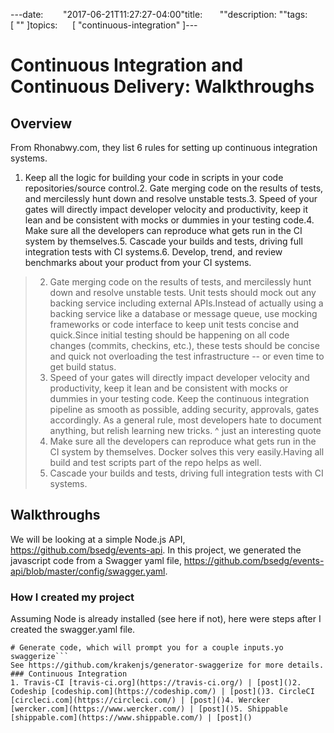 ---date:        "2017-06-21T11:27:27-04:00"title:       ""description: ""tags:        [ "" ]topics:      [ "continuous-integration" ]---
# Continuous Integration and Continuous Delivery: Walkthroughs
## Overview
From Rhonabwy.com, they list 6 rules for setting up continuous integration systems.
1. Keep all the logic for building your code in scripts in your code repositories/source control.2. Gate merging code on the results of tests, and mercilessly hunt down and resolve unstable tests.3. Speed of your gates will directly impact developer velocity and productivity, keep it lean and be consistent with mocks or dummies in your testing code.4. Make sure all the developers can reproduce what gets run in the CI system by themselves.5. Cascade your builds and tests, driving full integration tests with CI systems.6. Develop, trend, and review benchmarks about your product from your CI systems.
> 2. Gate merging code on the results of tests, and mercilessly hunt down and resolve unstable tests.
Unit tests should mock out any backing service including external APIs.Instead of actually using a backing service like a database or message queue, use mocking frameworks or code interface to keep unit tests concise and quick.Since initial testing should be happening on all code changes (commits, checkins, etc.), these tests should be concise and quick not overloading the test infrastructure -- or even time to get build status.
> 3. Speed of your gates will directly impact developer velocity and productivity, keep it lean and be consistent with mocks or dummies in your testing code.
Keep the continuous integration pipeline as smooth as possible, adding security, approvals, gates accordingly.
> As a general rule, most developers hate to document anything, but relish learning new tricks.
^ just an interesting quote
> 4. Make sure all the developers can reproduce what gets run in the CI system by themselves.
Docker solves this very easily.Having all build and test scripts part of the repo helps as well.
> 5. Cascade your builds and tests, driving full integration tests with CI systems.
## Walkthroughs
We will be looking at a simple Node.js API, https://github.com/bsedg/events-api. In this project, we generated the javascript code from a Swagger yaml file, https://github.com/bsedg/events-api/blob/master/config/swagger.yaml.
### How I created my project
Assuming Node is already installed (see here if not), here were steps after I created the swagger.yaml file.
```bash# Install dependenciesnpm install -g yonpm install -g generator-swaggerize
# Generate code, which will prompt you for a couple inputs.yo swaggerize```
See https://github.com/krakenjs/generator-swaggerize for more details.
### Continuous Integration
1. Travis-CI [travis-ci.org](https://travis-ci.org/) | [post]()2. Codeship [codeship.com](https://codeship.com/) | [post]()3. CircleCI [circleci.com](https://circleci.com/) | [post]()4. Wercker [wercker.com](https://www.wercker.com/) | [post]()5. Shippable [shippable.com](https://www.shippable.com/) | [post]()
